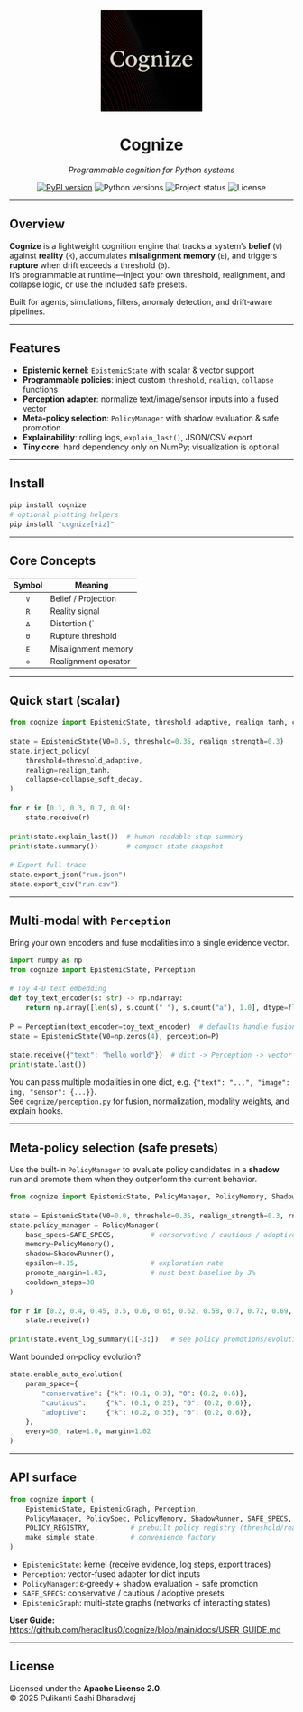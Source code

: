<p align="center">
  <img src="https://raw.githubusercontent.com/heraclitus0/cognize/main/assets/logo.png" width="180" alt="Cognize logo"/>
</p>

<h1 align="center">Cognize</h1>
<p align="center"><em>Programmable cognition for Python systems</em></p>

<p align="center">
  <a href="https://pypi.org/project/cognize"><img src="https://img.shields.io/pypi/v/cognize?color=blue&label=PyPI" alt="PyPI version"></a>
  <img src="https://img.shields.io/badge/python-3.8+-blue" alt="Python versions">
  <img src="https://img.shields.io/badge/status-Alpha-orange" alt="Project status">
  <img src="https://img.shields.io/badge/license-Apache%202.0-blue" alt="License">
</p>

---

## Overview

**Cognize** is a lightweight cognition engine that tracks a system’s **belief** (`V`) against **reality** (`R`), accumulates **misalignment memory** (`E`), and triggers **rupture** when drift exceeds a threshold (`Θ`).  
It’s programmable at runtime—inject your own threshold, realignment, and collapse logic, or use the included safe presets.

Built for agents, simulations, filters, anomaly detection, and drift‑aware pipelines.

---

## Features

- **Epistemic kernel**: `EpistemicState` with scalar & vector support
- **Programmable policies**: inject custom `threshold`, `realign`, `collapse` functions
- **Perception adapter**: normalize text/image/sensor inputs into a fused vector
- **Meta‑policy selection**: `PolicyManager` with shadow evaluation & safe promotion
- **Explainability**: rolling logs, `explain_last()`, JSON/CSV export
- **Tiny core**: hard dependency only on NumPy; visualization is optional

---

## Install

```bash
pip install cognize
# optional plotting helpers
pip install "cognize[viz]"
```

---

## Core Concepts

| Symbol | Meaning                      |
|:------:|------------------------------|
| `V`    | Belief / Projection          |
| `R`    | Reality signal               |
| `∆`    | Distortion (`|R−V|` or `‖R−V‖`) |
| `Θ`    | Rupture threshold            |
| `E`    | Misalignment memory          |
| `⊙`    | Realignment operator         |

---

## Quick start (scalar)

```python
from cognize import EpistemicState, threshold_adaptive, realign_tanh, collapse_soft_decay

state = EpistemicState(V0=0.5, threshold=0.35, realign_strength=0.3)
state.inject_policy(
    threshold=threshold_adaptive,
    realign=realign_tanh,
    collapse=collapse_soft_decay,
)

for r in [0.1, 0.3, 0.7, 0.9]:
    state.receive(r)

print(state.explain_last())  # human-readable step summary
print(state.summary())       # compact state snapshot

# Export full trace
state.export_json("run.json")
state.export_csv("run.csv")
```

---

## Multi‑modal with `Perception`

Bring your own encoders and fuse modalities into a single evidence vector.

```python
import numpy as np
from cognize import EpistemicState, Perception

# Toy 4‑D text embedding
def toy_text_encoder(s: str) -> np.ndarray:
    return np.array([len(s), s.count(" "), s.count("a"), 1.0], dtype=float)

P = Perception(text_encoder=toy_text_encoder)  # defaults handle fusion & normalization
state = EpistemicState(V0=np.zeros(4), perception=P)

state.receive({"text": "hello world"})  # dict -> Perception -> vector
print(state.last())
```

You can pass multiple modalities in one dict, e.g. `{"text": "...", "image": img, "sensor": {...}}`.  
See `cognize/perception.py` for fusion, normalization, modality weights, and explain hooks.

---

## Meta‑policy selection (safe presets)

Use the built‑in `PolicyManager` to evaluate policy candidates in a **shadow** run and promote them when they outperform the current behavior.

```python
from cognize import EpistemicState, PolicyManager, PolicyMemory, ShadowRunner, SAFE_SPECS

state = EpistemicState(V0=0.0, threshold=0.35, realign_strength=0.3, rng_seed=42)
state.policy_manager = PolicyManager(
    base_specs=SAFE_SPECS,         # conservative / cautious / adoptive
    memory=PolicyMemory(),
    shadow=ShadowRunner(),
    epsilon=0.15,                  # exploration rate
    promote_margin=1.03,           # must beat baseline by 3%
    cooldown_steps=30
)

for r in [0.2, 0.4, 0.45, 0.5, 0.6, 0.65, 0.62, 0.58, 0.7, 0.72, 0.69, 0.75, 0.8]:
    state.receive(r)

print(state.event_log_summary()[-3:])   # see policy promotions/evolution events
```

Want bounded on‑policy evolution?

```python
state.enable_auto_evolution(
    param_space={
        "conservative": {"k": (0.1, 0.3), "Θ": (0.2, 0.6)},
        "cautious":     {"k": (0.1, 0.25), "Θ": (0.2, 0.6)},
        "adoptive":     {"k": (0.2, 0.35), "Θ": (0.2, 0.6)},
    },
    every=30, rate=1.0, margin=1.02
)
```

---

## API surface

```python
from cognize import (
    EpistemicState, EpistemicGraph, Perception,
    PolicyManager, PolicySpec, PolicyMemory, ShadowRunner, SAFE_SPECS,
    POLICY_REGISTRY,          # prebuilt policy registry (threshold/realign/collapse)
    make_simple_state,        # convenience factory
)
```

- `EpistemicState`: kernel (receive evidence, log steps, export traces)
- `Perception`: vector-fused adapter for dict inputs
- `PolicyManager`: ε‑greedy + shadow evaluation + safe promotion
- `SAFE_SPECS`: conservative / cautious / adoptive presets
- `EpistemicGraph`: multi‑state graphs (networks of interacting states)

**User Guide:** https://github.com/heraclitus0/cognize/blob/main/docs/USER_GUIDE.md

---


## License

Licensed under the **Apache License 2.0**.  
© 2025 Pulikanti Sashi Bharadwaj
